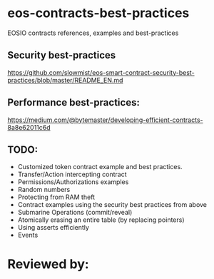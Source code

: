 # eos-contracts-best-practices
EOSIO contracts references, examples and best-practices

## Security best-practices
https://github.com/slowmist/eos-smart-contract-security-best-practices/blob/master/README_EN.md

## Performance best-practices:
https://medium.com/@bytemaster/developing-efficient-contracts-8a8e62011c6d

## TODO:

* Customized token contract example and best practices.
* Transfer/Action intercepting contract
* Permissions/Authorizations examples
* Random numbers
* Protecting from RAM theft
* Contract examples using the security best practices from above
* Submarine Operations (commit/reveal)
* Atomically erasing an entire table (by replacing pointers)
* Using asserts efficiently
* Events


# Reviewed by:
